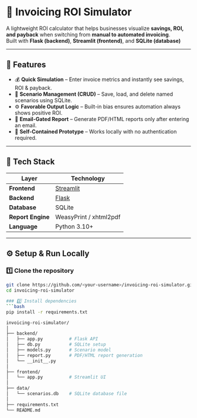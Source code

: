 # 🧮 Invoicing ROI Simulator

A lightweight ROI calculator that helps businesses visualize **savings, ROI, and payback** when switching from **manual to automated invoicing**.  
Built with **Flask (backend)**, **Streamlit (frontend)**, and **SQLite (database)** 

---

## 🚀 Features

- 💰 **Quick Simulation** – Enter invoice metrics and instantly see savings, ROI & payback.  
- 💾 **Scenario Management (CRUD)** – Save, load, and delete named scenarios using SQLite.  
- ⚙️ **Favorable Output Logic** – Built-in bias ensures automation always shows positive ROI.  
- 📧 **Email-Gated Report** – Generate PDF/HTML reports only after entering an email.  
- 🧩 **Self-Contained Prototype** – Works locally with no authentication required.

---

## 🧱 Tech Stack

| Layer | Technology |
|--------|-------------|
| **Frontend** | [Streamlit](https://streamlit.io/) |
| **Backend** | [Flask](https://flask.palletsprojects.com/) |
| **Database** | SQLite |
| **Report Engine** | WeasyPrint / xhtml2pdf |
| **Language** | Python 3.10+ |

---

## ⚙️ Setup & Run Locally

### 1️⃣ Clone the repository
```bash
git clone https://github.com/<your-username>/invoicing-roi-simulator.git
cd invoicing-roi-simulator

### 2️⃣ Install dependencies
```bash
pip install -r requirements.txt

invoicing-roi-simulator/
│
├── backend/
│   ├── app.py          # Flask API
│   ├── db.py           # SQLite setup
│   ├── models.py       # Scenario model
│   ├── report.py       # PDF/HTML report generation
│   └── __init__.py
│
├── frontend/
│   └── app.py          # Streamlit UI
│
├── data/
│   └── scenarios.db    # SQLite database file
│
├── requirements.txt
└── README.md

